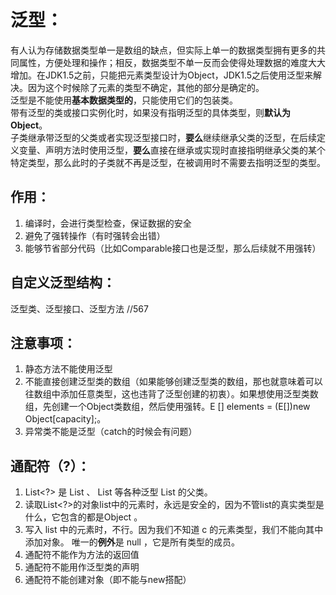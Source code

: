 # 泛型：

  有人认为存储数据类型单一是数组的缺点，但实际上单一的数据类型拥有更多的共同属性，方便处理和操作；相反，数据类型不单一反而会使得处理数据的难度大大增加。在JDK1.5之前，只能把元素类型设计为Object，JDK1.5之后使用泛型来解决。因为这个时候除了元素的类型不确定，其他的部分是确定的。  
  泛型是不能使用**基本数据类型的**，只能使用它们的包装类。  
  带有泛型的类或接口实例化时，如果没有指明泛型的具体类型，则**默认为Object**。  
  子类继承带泛型的父类或者实现泛型接口时，**要么**继续继承父类的泛型，在后续定义变量、声明方法时使用泛型，**要么**直接在继承或实现时直接指明继承父类的某个特定类型，那么此时的子类就不再是泛型，在被调用时不需要去指明泛型的类型。

## 作用：
1. 编译时，会进行类型检查，保证数据的安全
2. 避免了强转操作（有时强转会出错）
3. 能够节省部分代码（比如Comparable接口也是泛型，那么后续就不用强转）

## 自定义泛型结构：

泛型类、泛型接口、泛型方法
//567

## 注意事项：

1. 静态方法不能使用泛型
2. 不能直接创建泛型类的数组（如果能够创建泛型类的数组，那也就意味着可以往数组中添加任意类型，这也违背了泛型创建的初衷）。如果想使用泛型类数组，先创建一个Object类数组，然后使用强转。E [] elements = (E[])new Object[capacity];。
3. 异常类不能是泛型（catch的时候会有问题）

## 通配符（?）：

1. List<?> 是 List<String> 、 List<Object> 等各种泛型 List 的父类。
2. 读取List<?>的对象list中的元素时，永远是安全的，因为不管list的真实类型是什么，它包含的都是Object 。
3. 写入 list 中的元素时，不行。因为我们不知道 c 的元素类型，我们不能向其中
	添加对象。
	唯一的**例外**是 null ，它是所有类型的成员。
4. 通配符不能作为方法的返回值
5. 通配符不能用作泛型类的声明
6. 通配符不能创建对象（即不能与new搭配）
